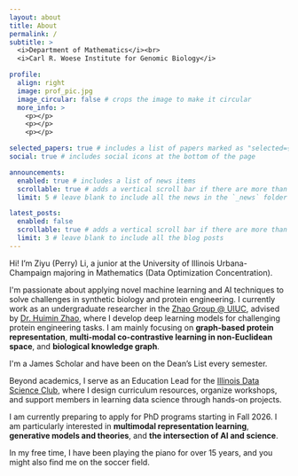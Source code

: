 ```yaml
---
layout: about
title: About
permalink: /
subtitle: >
  <i>Department of Mathematics</i><br>
  <i>Carl R. Woese Institute for Genomic Biology</i>

profile:
  align: right
  image: prof_pic.jpg
  image_circular: false # crops the image to make it circular
  more_info: >
    <p></p>
    <p></p>
    <p></p>

selected_papers: true # includes a list of papers marked as "selected={true}"
social: true # includes social icons at the bottom of the page

announcements:
  enabled: true # includes a list of news items
  scrollable: true # adds a vertical scroll bar if there are more than 3 news items
  limit: 5 # leave blank to include all the news in the `_news` folder

latest_posts:
  enabled: false
  scrollable: true # adds a vertical scroll bar if there are more than 3 new posts items
  limit: 3 # leave blank to include all the blog posts
---
```


Hi! I’m Ziyu (Perry) Li, a junior at the University of Illinois Urbana-Champaign majoring in Mathematics (Data Optimization Concentration).

I'm passionate about applying novel machine learning and AI techniques to solve challenges in synthetic biology and protein engineering. I currently work as an undergraduate researcher in the [Zhao Group @ UIUC](https://zhaogroup.chbe.illinois.edu), advised by [Dr. Huimin Zhao](https://chbe.illinois.edu/people/profile/zhao5), where I develop deep learning models for challenging protein engineering tasks. I am mainly focusing on **graph-based protein representation**, **multi-modal co-contrastive learning in non-Euclidean space**, and **biological knowledge graph**.

I'm a James Scholar and have been on the Dean’s List every semester.

Beyond academics, I serve as an Education Lead for the [Illinois Data Science Club](https://linktr.ee/illinoisdatascienceclub?utm_source=linktree_profile_share&ltsid=c5e4ec89-c19e-4700-b923-b4281395ea35), where I design curriculum resources, organize workshops, and support members in learning data science through hands-on projects.

I am currently preparing to apply for PhD programs starting in Fall 2026. I am particularly interested in **multimodal representation learning**, **generative models and theories**, and **the intersection of AI and science**.

In my free time, I have been playing the piano for over 15 years, and you might also find me on the soccer field.